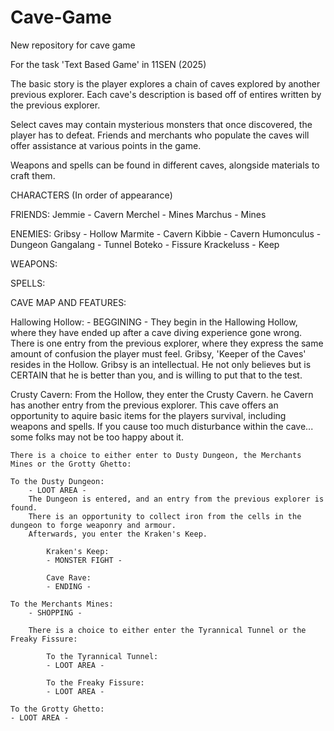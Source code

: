 # Cave-Game
New repository for cave game

For the task 'Text Based Game' in 11SEN (2025)

The basic story is the player explores a chain of caves explored by another previous explorer.
Each cave's description is based off of entires written by the previous explorer.

Select caves may contain mysterious monsters that once discovered, the player has to defeat.
Friends and merchants who populate the caves will offer assistance at various points in the game.

Weapons and spells can be found in different caves, alongside materials to craft them.

CHARACTERS (In order of appearance)

FRIENDS:
    Jemmie - Cavern
    Merchel - Mines
    Marchus - Mines

ENEMIES:
    Gribsy - Hollow
    Marmite - Cavern
    Kibbie - Cavern
    Humonculus - Dungeon
    Gangalang - Tunnel
    Boteko - Fissure
    Krackeluss - Keep

WEAPONS:

SPELLS:

CAVE MAP AND FEATURES:

Hallowing Hollow:
    - BEGGINING -
    They begin in the Hallowing Hollow, where they have ended up after a cave diving experience gone wrong.
    There is one entry from the previous explorer, where they express the same amount of confusion the player must feel.
        Gribsy, 'Keeper of the Caves' resides in the Hollow. Gribsy is an intellectual. 
        He not only believes but is CERTAIN that he is better than you, and is willing to put that to the test.

Crusty Cavern:
    From the Hollow, they enter the Crusty Cavern.
    he Cavern has another entry from the previous explorer.
    This cave offers an opportunity to aquire basic items for the players survival, including weapons and spells.
        If you cause too much disturbance within the cave... some folks may not be too happy about it.

    There is a choice to either enter to Dusty Dungeon, the Merchants Mines or the Grotty Ghetto:
       
    To the Dusty Dungeon:
        - LOOT AREA -
        The Dungeon is entered, and an entry from the previous explorer is found.
        There is an opportunity to collect iron from the cells in the dungeon to forge weaponry and armour.
        Afterwards, you enter the Kraken's Keep.

            Kraken's Keep:
            - MONSTER FIGHT -

            Cave Rave:
            - ENDING -

    To the Merchants Mines:
        - SHOPPING -

        There is a choice to either enter the Tyrannical Tunnel or the Freaky Fissure:

            To the Tyrannical Tunnel:
            - LOOT AREA -

            To the Freaky Fissure:
            - LOOT AREA -

    To the Grotty Ghetto:
    - LOOT AREA -
